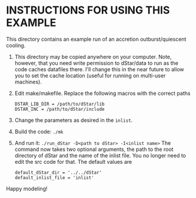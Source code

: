 INSTRUCTIONS FOR USING THIS EXAMPLE
===================================

This directory contains an example run of an accretion outburst/quiescent cooling. 

1.  This directory may be copied anywhere on your computer. Note, however, that you need write permission to dStar/data to run as the code caches datafiles there.  I'll change this in the near future to allow you to set the cache location (useful for running on multi-user machines).

2.  Edit make/makefile.  Replace the following macros with the correct paths

        DSTAR_LIB_DIR = /path/to/dStar/lib
        DSTAR_INC = /path/to/dStar/include

3.  Change the parameters as desired in the `inlist`.
    
4.  Build the code: `./mk`
    
5.  And run it: `./run_dStar -D<path to dStar> -I<inlist name>`
    The command now takes two optional arguments, the path to the root directory of dStar and the name of the inlist file.  You no longer need to edit the src code for that.  The default values are
    
        default_dStar_dir = '../../dStar'
        default_inlist_file = 'inlist'
    
Happy modeling!
